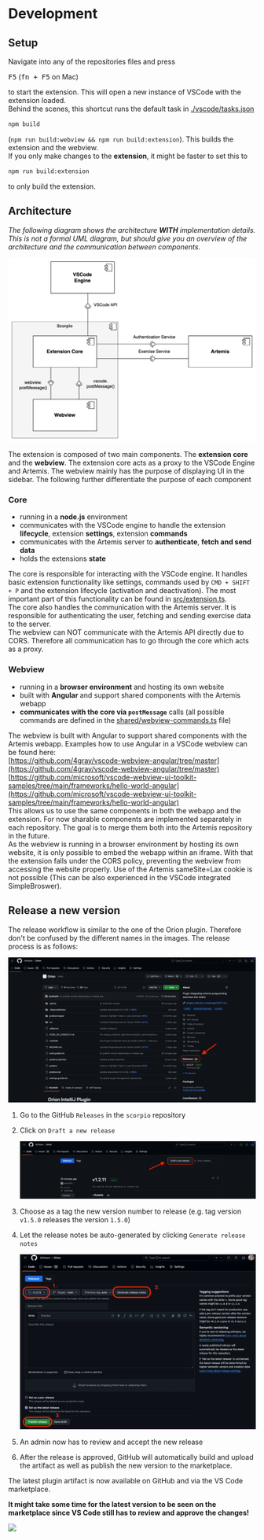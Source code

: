 # Development

## Setup
Navigate into any of the repositories files and press

<kbd>F5</kbd> (<kbd>fn + F5</kbd> on Mac) 

to start the extension. This will open a new instance of VSCode with the extension loaded. \
Behind the scenes, this shortcut runs the default task in [./vscode/tasks.json](.vscode/tasks.json) 
```bash
npm build
``` 
(`npm run build:webview && npm run build:extension`). This builds the extension and the webview. \
If you only make changes to the **extension**, it might be faster to set this to 
```bash
npm run build:extension
```
to only build the extension. 


## Architecture
_The following diagram shows the architecture **WITH** implementation details. This is not a formal UML diagram, but should give you an overview of the architecture and the communication between components._

![](./.github/diagrams/architecture.drawio.png)

The extension is composed of two main components. The **extension core** and the **webview**. The extension core acts as a proxy to the VSCode Engine and Artemis. The webview mainly has the purpose of displaying UI in the sidebar. The following further differentiate the purpose of each component

### Core 
- running in a **node.js** environment
- communicates with the VSCode engine to handle the extension **lifecycle**, extension **settings**, extension **commands**
- communicates with the Artemis server to **authenticate**, **fetch and send data**
- holds the extensions **state**

The core is responsible for interacting with the VSCode engine. It handles basic extension functionality like settings, commands used by `CMD + SHIFT + P` and the extension lifecycle (activation and deactivation). The most important part of this functionality can be found in [src/extension.ts](src/extension.ts). \
The core also handles the communication with the Artemis server. It is responsible for authenticating the user, fetching and sending exercise data to the server. \
The webview can NOT communicate with the Artemis API directly due to CORS. Therefore all communication has to go through the core which acts as a proxy.


### Webview
- running in a **browser environment** and hosting its own website
- built with **Angular** and support shared components with the Artemis webapp
- **communicates with the core via `postMessage`** calls (all possible commands are defined in the [shared/webview-commands.ts](shared/webview-commands.ts) file)

The webview is built with Angular to support shared components with the Artemis webapp. Examples how to use Angular in a VSCode webview can be found here: \
[https://github.com/4gray/vscode-webview-angular/tree/master](https://github.com/4gray/vscode-webview-angular/tree/master) \
[https://github.com/microsoft/vscode-webview-ui-toolkit-samples/tree/main/frameworks/hello-world-angular](https://github.com/microsoft/vscode-webview-ui-toolkit-samples/tree/main/frameworks/hello-world-angular) \
This allows us to use the same components in both the webapp and the extension. For now sharable components are implemented separately in each repository. The goal is to merge them both into the Artemis repository in the future. \
As the webview is running in a browser environment by hosting its own website, it is only possible to embed the webapp within an iframe. With that the extension falls under the CORS policy, preventing the webview from accessing the website properly. Use of the Artemis sameSite=Lax cookie is not possible (This can be also experienced in the VSCode integrated SimpleBroswer).


## Release a new version

The release workflow is similar to the one of the Orion plugin. Therefore don't be confused by the different names in the images. The release process is as follows:

![](.github/media/home_to_release.png)

1. Go to the GitHub `Releases` in the `scorpio` repository
2. Click on `Draft a new release`

   ![](.github/media/releases_list.png)

3. Choose as a tag the new version number to release (e.g. tag version `v1.5.0` releases the version `1.5.0`)
4. Let the release notes be auto-generated by clicking `Generate release notes`

   ![](.github/media/create_release.png)

5. An admin now has to review and accept the new release
6. After the release is approved, GitHub will automatically build and upload the artifact as well as publish the new version to the marketplace.

The latest plugin artifact is now available on GitHub and via the VS Code marketplace. 

**It might take some time for the latest version to be seen on the marketplace since VS Code still has to review 
and approve the changes!**

![](.github/media/release.gif)